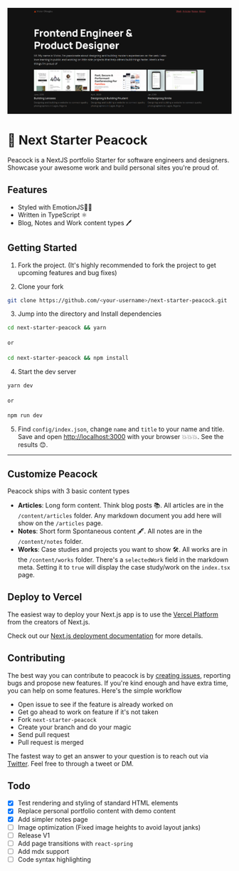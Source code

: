 ![Next Starter Peacock](./screenshot.png)
# 🦚 Next Starter Peacock

Peacock is a NextJS portfolio Starter for software engineers and designers. Showcase your awesome work and build personal sites you're proud of.

## Features

- Styled with EmotionJS💅🏾
- Written in TypeScript ⚛
- Blog, Notes and Work content types 🖊

## Getting Started

1. Fork the project. (It's highly recommended to fork the project to get upcoming features and bug fixes)

2. Clone your fork

```bash
git clone https://github.com/<your-username>/next-starter-peacock.git
```

3. Jump into the directory and Install dependencies

```bash
cd next-starter-peacock && yarn

or

cd next-starter-peacock && npm install
```

4. Start the dev server

```bash
yarn dev

or

npm run dev
```

5. Find `config/index.json`, change `name` and `title` to your name and title. Save and open [http://localhost:3000](http://localhost:3000) with your browser 💥💥💥. See the results 😊.

---

## Customize Peacock

Peacock ships with 3 basic content types

- **Articles**: Long form content. Think blog posts 📚. All articles are in the `/content/articles` folder. Any markdown document you add here will show on the `/articles` page.
- **Notes**: Short form Spontaneous content 🖋. All notes are in the `/content/notes` folder.
- **Works**: Case studies and projects you want to show 🛠. All works are in the `/content/works` folder. There's a `selectedWork` field in the markdown meta. Setting it to `true` will display the case study/work on the `index.tsx` page.

## Deploy to Vercel

The easiest way to deploy your Next.js app is to use the [Vercel Platform](https://vercel.com/import?utm_medium=default-template&filter=next.js&utm_source=create-next-app&utm_campaign=create-next-app-readme) from the creators of Next.js.

Check out our [Next.js deployment documentation](https://nextjs.org/docs/deployment) for more details.

## Contributing

The best way you can contribute to peacock is by [creating issues](https://github.com/vickOnRails/next-starter-peacock/issues), reporting bugs and propose new features. If you're kind enough and have extra time, you can help on some features. Here's the simple workflow

- Open issue to see if the feature is already worked on
- Get go ahead to work on feature if it's not taken
- Fork `next-starter-peacock`
- Create your branch and do your magic
- Send pull request
- Pull request is merged

The fastest way to get an answer to your question is to reach out via [Twitter](https://twitter.com/vick_onrails). Feel free to through a tweet or DM.
## Todo

- [x] Test rendering and styling of standard HTML elements
- [x] Replace personal portfolio content with demo content
- [x] Add simpler notes page
- [ ] Image optimization (Fixed image heights to avoid layout janks)
- [ ] Release V1
- [ ] Add page transitions with `react-spring`
- [ ] Add mdx support
- [ ] Code syntax highlighting